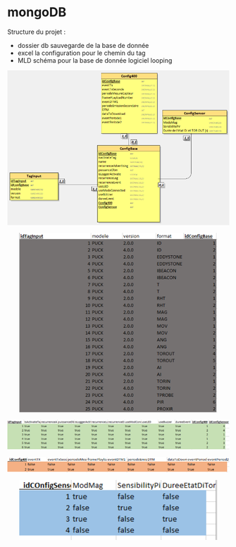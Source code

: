 # mongoDB

Structure du projet : 
- dossier db sauvegarde de la base de donnée
- excel la configuration pour le chemin du tag
- MLD schéma pour la base de donnée logiciel looping
<p  align="center">
  <img src="https://github.com/zmo2s/mongoDB/blob/main/img/mld.PNG" width="900" title="MLD">
</p>


<p  align="center">
  <img src="https://github.com/zmo2s/mongoDB/blob/main/img/excel1.PNG" width="450" title="Excel">
</p>


<p  align="center">
  <img src="https://github.com/zmo2s/mongoDB/blob/main/img/excel2.PNG" width="900" title="Excel">
</p>

<p  align="center">
  <img src="https://github.com/zmo2s/mongoDB/blob/main/img/excel3.PNG" width="900" title="Excel">
</p>

<p  align="center">
  <img src="https://github.com/zmo2s/mongoDB/blob/main/img/excel4.PNG" width="450" title="Excel">
</p>


